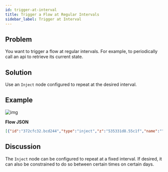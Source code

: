 ```yaml
---
id: trigger-at-interval
title: Trigger a Flow at Regular Intervals
sidebar_label: Trigger at Interval
---
```


## Problem

You want to trigger a flow at regular intervals. For example, to periodically
call an api to retrieve its current state.

## Solution

Use an <code class="node">Inject</code> node configured to repeat at the desired
interval.

## Example

![img](/assets/docs/flow-control/trigger-at-interval.png)

<b>Flow JSON</b>

~~~json
[{"id":"372cfc32.bcd244","type":"inject","z":"535331d8.55c1f","name":"","topic":"","payload":"","payloadType":"date","repeat":"5","crontab":"","once":false,"x":150,"y":600,"wires":[["6c63c499.ce3adc"]]},{"id":"6c63c499.ce3adc","type":"debug","z":"535331d8.55c1f","name":"","active":true,"console":"false","complete":"false","x":410,"y":600,"wires":[]}]
~~~

## Discussion

The <code class="node">Inject</code> node can be configured to repeat at a fixed
interval. If desired, it can also be constrained to do so between certain times on
certain days.

